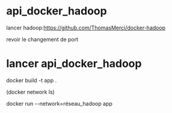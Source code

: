 ﻿# api_docker_hadoop
 

lancer hadoop:https://github.com/ThomasMerci/docker-hadoop

revoir le changement de port

# lancer api_docker_hadoop

docker build -t app .


(docker network ls)

docker run --network=réseau_hadoop app

